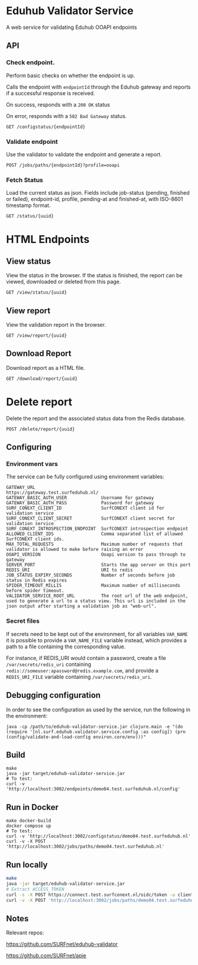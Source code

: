 <!--
    SPDX-FileCopyrightText: 2024, 2025 SURF B.V.
    SPDX-License-Identifier: AGPL-3.0-or-later
    SPDX-FileContributor: Joost Diepenmaat
    SPDX-FileContributor: Michiel de Mare
-->
# Eduhub Validator Service

A web service for validating Eduhub OOAPI endpoints

## API

### Check endpoint.

Perform basic checks on whether the endpoint is up.

Calls the endpoint with `endpointId` through the Eduhub gateway and
reports if a successful response is received.

On success, responds with a `200 OK` status

On error, responds with a `502 Bad Gateway` status.

`GET /configstatus/{endpointId}`

### Validate endpoint

Use the validator to validate the endpoint and generate a report.

`POST /jobs/paths/{endpointId}?profile=ooapi`

### Fetch Status

Load the current status as json. Fields include job-status (pending, finished or failed), endpoint-id, profile, 
pending-at and finished-at, with ISO-8601 timestamp format. 

`GET /status/{uuid}`

# HTML Endpoints

## View status

View the status in the browser. If the status is finished, the report can be viewed, downloaded or deleted from this page.

`GET /view/status/{uuid}`

## View report

View the validation report in the browser.

`GET /view/report/{uuid}`

## Download Report

Download report as a HTML file.

`GET /download/report/{uuid}`

# Delete report

Delete the report and the associated status data from the Redis database.

`POST /delete/report/{uuid}`

## Configuring

### Environment vars

The service can be fully configured using environment variables:

```
GATEWAY_URL                         https://gateway.test.surfeduhub.nl/
GATEWAY_BASIC_AUTH_USER             Username for gateway
GATEWAY_BASIC_AUTH_PASS             Password for gateway
SURF_CONEXT_CLIENT_ID               SurfCONEXT client id for validation service
SURF_CONEXT_CLIENT_SECRET           SurfCONEXT client secret for validation service
SURF_CONEXT_INTROSPECTION_ENDPOINT  SurfCONEXT introspection endpoint
ALLOWED_CLIENT_IDS                  Comma separated list of allowed SurfCONEXT client ids. 
MAX_TOTAL_REQUESTS                  Maximum number of requests that validator is allowed to make before raising an error
OOAPI_VERSION                       Ooapi version to pass through to gateway
SERVER_PORT                         Starts the app server on this port
REDIS_URI                           URI to redis
JOB_STATUS_EXPIRY_SECONDS           Number of seconds before job status in Redis expires
SPIDER_TIMEOUT_MILLIS               Maximum number of milliseconds before spider timeout.
VALIDATOR_SERVICE_ROOT_URL          The root url of the web endpoint, used to generate a url to a status view. This url is included in the json output after starting a validation job as "web-url".
```

### Secret files

If secrets need to be kept out of the environment, for all variables
`VAR_NAME` it is possible to provide a `VAR_NAME_FILE` variable
instead, which provides a path to a file containing the corresponding
value.

For instance, if REDIS_URI would contain a password, create a file
`/var/secrets/redis_uri` containing
`redis://someuser:apassword@redis.example.com`, and provide a
`REDIS_URI_FILE` variable containing `/var/secrets/redis_uri`.

## Debugging configuration

In order to see the configuration as used by the service, run the
following in the environment:

```
java -cp /path/to/eduhub-validator-service.jar clojure.main -e "(do (require '[nl.surf.eduhub.validator.service.config :as config]) (prn (config/validate-and-load-config environ.core/env)))"
```

## Build

```
make
java -jar target/eduhub-validator-service.jar
# To test:
curl -v 'http://localhost:3002/endpoints/demo04.test.surfeduhub.nl/config'
```


## Run in Docker

```
make docker-build
docker compose up
# To test:
curl -v 'http://localhost:3002/configstatus/demo04.test.surfeduhub.nl'
curl -v -X POST 'http://localhost:3002/jobs/paths/demo04.test.surfeduhub.nl'
```

## Run locally

```bash
make
java -jar target/eduhub-validator-service.jar
# Extract ACCESS_TOKEN
curl -s -X POST https://connect.test.surfconext.nl/oidc/token -u client01.registry.validator.dev.surfeduhub.nl:$SURF_CONEXT_PASSWORD -d "grant_type=client_credentials"
curl -v -X POST 'http://localhost:3002/jobs/paths/demo04.test.surfeduhub.nl?profile=rio' -H "Authorization: Bearer $ACCESS_TOKEN" 
```

## Notes

Relevant repos:

https://github.com/SURFnet/eduhub-validator

https://github.com/SURFnet/apie
